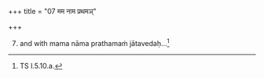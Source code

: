 +++
title = "07 मम नाम प्रथमञ्"

+++

7. and with mama nāma prathamaṁ jātavedaḥ...[^1]


[^1]: TS I.5.10.a.  
